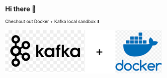 ## Hi there 👋

Chechout out Docker + Kafka local sandbox ⬇️

[![](./img/kafka_docker.png)](https://github.com/annstriganova/guidelines/kafka/howto.md)

